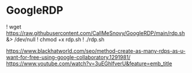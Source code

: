 # GoogleRDP

! wget https://raw.githubusercontent.com/CallMeSnovy/GoogleRDP/main/rdp.sh &> /dev/null
! chmod +x rdp.sh
! ./rdp.sh

https://www.blackhatworld.com/seo/method-create-as-many-rdps-as-u-want-for-free-using-google-collaboratory.1291981/
https://www.youtube.com/watch?v=3uEGhlfverU&feature=emb_title
